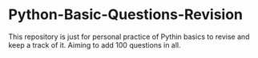 # Python-Basic-Questions-Revision
This repository is just for personal practice of Pythin basics to revise and keep a track of it. Aiming to add 100 questions in all.
